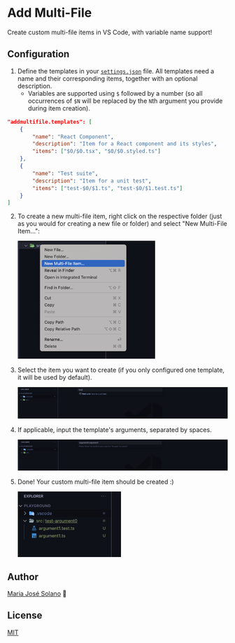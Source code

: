 # Add Multi-File

Create custom multi-file items in VS Code, with variable name support!

## Configuration

1. Define the templates in your [`settings.json`](https://code.visualstudio.com/docs/getstarted/settings) file. All templates need a name and their corresponding items, together with an optional description.
   - Variables are supported using `$` followed by a number (so all occurrences of `$N` will be replaced by the `N`th argument you provide during item creation).

```json
"addmultifile.templates": [
    {
        "name": "React Component",
        "description": "Item for a React component and its styles",
        "items": ["$0/$0.tsx", "$0/$0.styled.ts"]
    },
    {
        "name": "Test suite",
        "description": "Item for a unit test",
        "items": ["test-$0/$1.ts", "test-$0/$1.test.ts"]
    }
]
```

2. To create a new multi-file item, right click on the respective folder (just as you would for creating a new file or folder) and select "New Multi-File Item...":

   <img src="./images/command-menu.png" alt="Multi-file command" height="270px" />

3. Select the item you want to create (if you only configured one template, it will be used by default).

   <img src="./images/select-template.png" alt="Template selection" />

4. If applicable, input the template's arguments, separated by spaces.

   <img src="./images/template-arguments.png" alt="Template arguments" />

5. Done! Your custom multi-file item should be created :)

   <img src="./images/created-items.png" alt="Created item" height="150px" />

## Author

[Maria José Solano](https://www.maria-sol-os.com/) 🍄

## License

[MIT](https://choosealicense.com/licenses/mit/)
